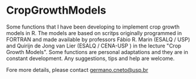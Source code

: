 # CropGrowthModels
Some functions that I have been developing to implement crop growth models in R. The models are based on scritps originally programmed in FORTRAN and made available by professors Fábio R. Marin (ESALQ / USP) and Quirijn de Jong van Lier (ESALQ / CENA-USP ) in the lecture "Crop Growth Models". Some functions are personal adaptations and  they are in constant development. Any suggestions, tips and help are welcome.

Fore more details, please contact <germano.cneto@usp.br>
